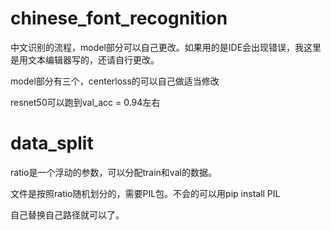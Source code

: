 # chinese_font_recognition
中文识别的流程，model部分可以自己更改。如果用的是IDE会出现错误，我这里是用文本编辑器写的，还请自行更改。

model部分有三个，centerloss的可以自己做适当修改

resnet50可以跑到val_acc = 0.94左右

# data_split 
ratio是一个浮动的参数，可以分配train和val的数据。

文件是按照ratio随机划分的，需要PIL包。不会的可以用pip install PIL

自己替换自己路径就可以了。
